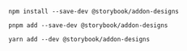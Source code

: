 ```shell renderer="common" language="js" packageManager="npm"
npm install --save-dev @storybook/addon-designs
```

```shell renderer="common" language="js" packageManager="pnpm"
pnpm add --save-dev @storybook/addon-designs
```

```shell renderer="common" language="js" packageManager="yarn"
yarn add --dev @storybook/addon-designs
```

